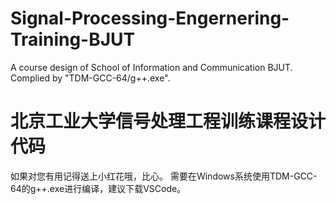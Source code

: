 # Signal-Processing-Engernering-Training-BJUT
A course design of  School of Information and Communication BJUT.
Complied by "TDM-GCC-64/g++.exe".
# 北京工业大学信号处理工程训练课程设计代码
如果对您有用记得送上小红花哦，比心。
需要在Windows系统使用TDM-GCC-64的g++.exe进行编译，建议下载VSCode。
